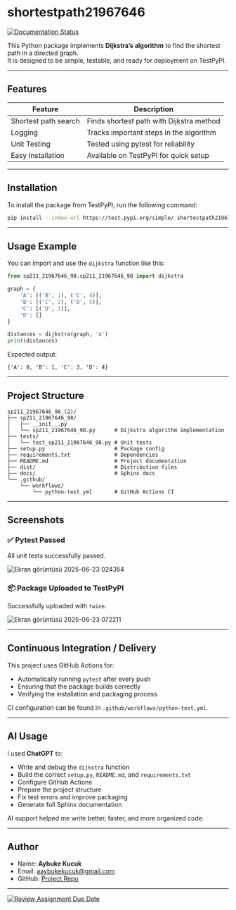 # shortestpath21967646

[![Documentation Status](https://readthedocs.org/projects/shortestpath21967646/badge/?version=latest)](https://shortestpath21967646.readthedocs.io/en/latest/?badge=latest)


This Python package implements **Dijkstra’s algorithm** to find the shortest path in a directed graph.  
It is designed to be simple, testable, and ready for deployment on TestPyPI.

---

## Features

| Feature             | Description                               |
|---------------------|-------------------------------------------|
| Shortest path search | Finds shortest path with Dijkstra method |
| Logging             | Tracks important steps in the algorithm   |
| Unit Testing        | Tested using pytest for reliability       |
| Easy Installation   | Available on TestPyPI for quick setup     |

---

## Installation

To install the package from TestPyPI, run the following command:

```bash
pip install --index-url https://test.pypi.org/simple/ shortestpath21967646
```

---

## Usage Example

You can import and use the `dijkstra` function like this:

```python
from sp211_21967646_98.sp211_21967646_98 import dijkstra

graph = {
    'A': [('B', 1), ('C', 4)],
    'B': [('C', 2), ('D', 5)],
    'C': [('D', 1)],
    'D': []
}

distances = dijkstra(graph, 'A')
print(distances)
```

Expected output:

```
{'A': 0, 'B': 1, 'C': 3, 'D': 4}
```

---

## Project Structure

```
sp211_21967646_98_(2)/
├── sp211_21967646_98/
│   ├── __init__.py
│   └── sp211_21967646_98.py      # Dijkstra algorithm implementation
├── tests/
│   └── test_sp211_21967646_98.py # Unit tests
├── setup.py                      # Package config
├── requirements.txt              # Dependencies
├── README.md                     # Project documentation
├── dist/                         # Distribution files
├── docs/                         # Sphinx docs
└── .github/
    └── workflows/
        └── python-test.yml       # GitHub Actions CI
```

---

## Screenshots

### ✅ Pytest Passed

All unit tests successfully passed.

![Ekran görüntüsü 2025-06-23 024354](https://github.com/user-attachments/assets/f87feb6f-1284-4295-91ac-80a3f3a3f8fe)

### 📦 Package Uploaded to TestPyPI

Successfully uploaded with `twine`.

![Ekran görüntüsü 2025-06-23 072211](https://github.com/user-attachments/assets/7153d6cb-d335-4e5d-acba-7a9bfe67095a)

---

## Continuous Integration / Delivery

This project uses GitHub Actions for:

- Automatically running `pytest` after every push  
- Ensuring that the package builds correctly  
- Verifying the installation and packaging process

CI configuration can be found in `.github/workflows/python-test.yml`.

---

## AI Usage

I used **ChatGPT** to:

- Write and debug the `dijkstra` function  
- Build the correct `setup.py`, `README.md`, and `requirements.txt`  
- Configure GitHub Actions  
- Prepare the project structure  
- Fix test errors and improve packaging  
- Generate full Sphinx documentation

AI support helped me write better, faster, and more organized code.

---

## Author

- Name: **Aybuke Kucuk**  
- Email: [aaybukekucuk@gmail.com](mailto:aaybukekucuk@gmail.com)  
- GitHub: [Project Repo](https://github.com/GMT-211-Data-Structures-and-Algorithms/python-packaging-admin-aaybukekucuk)

---

[![Review Assignment Due Date](https://classroom.github.com/assets/deadline-readme-button-22041afd0340ce965d47ae6ef1cefeee28c7c493a6346c4f15d667ab976d596c.svg)](https://classroom.github.com/a/i1ecLyyK)
